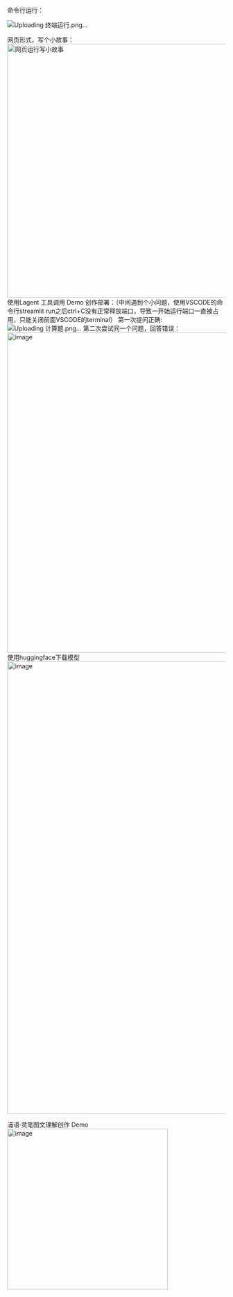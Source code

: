 命令行运行：

![Uploading 终端运行.png…]()

网页形式，写个小故事：
<img width="584" alt="网页运行写小故事" src="https://github.com/superkong001/InternLM_Learning/assets/37318654/b6d0e226-4c51-45a1-9d85-240379f2567a">
使用Lagent 工具调用 Demo 创作部署：（中间遇到个小问题，使用VSCODE的命令行streamlit run之后ctrl+C没有正常释放端口，导致一开始运行端口一直被占用，只能关闭前面VSCODE的terminal）
第一次提问正确:
![Uploading 计算题.png…]()
第二次尝试同一个问题，回答错误：
<img width="737" alt="image" src="https://github.com/superkong001/InternLM_Learning/assets/37318654/7061c81a-6c2e-489b-ba03-38bec73d1c95">
使用huggingface下载模型
<img width="1041" alt="image" src="https://github.com/superkong001/InternLM_Learning/assets/37318654/113325f5-a1b0-4096-880f-2af795402421">

浦语·灵笔图文理解创作 Demo
<img width="370" alt="image" src="https://github.com/superkong001/InternLM_Learning/assets/37318654/d7a6fecd-ced6-4ae1-be51-9d0ac119ba03">

